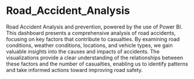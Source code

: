 # Road_Accident_Analysis
Road Accident Analysis and prevention, powered by the use of Power BI.
This dashboard presents a comprehensive analysis of road accidents, focusing on key factors that contribute to casualties. By examining road conditions, weather conditions, locations, and vehicle types, we gain valuable insights into the causes and impacts of accidents. The visualizations provide a clear understanding of the relationships between these factors and the number of casualties, enabling us to identify patterns and take informed actions toward improving road safety.
